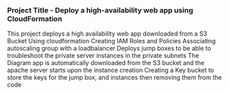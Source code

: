 ### Project Title - Deploy a high-availability web app using CloudFormation

This project deploys a high availability web app downloaded from a S3 Bucket Using cloudformation
Creating IAM Roles and Policies
Associating autoscaling group with a loadbalancer
Deploys jump boxes to be able to troubleshoot the private server instances in the private subnets
The Diagram app is automatically downloaded from the S3 bucket and the apache server starts upon the instance creation
Creating a Key bucket to store the keys for the jump box, and instances then removing them from the code
